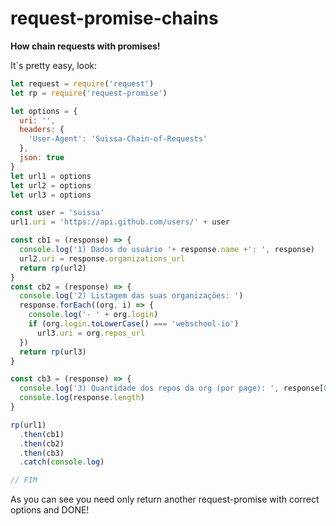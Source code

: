 # request-promise-chains

**How chain requests with promises!**

It´s pretty easy, look:

```js
let request = require('request')
let rp = require('request-promise')

let options = {
  uri: '',
  headers: {
    'User-Agent': 'Suissa-Chain-of-Requests'
  },
  json: true
}
let url1 = options
let url2 = options
let url3 = options

const user = 'suissa'
url1.uri = 'https://api.github.com/users/' + user

const cb1 = (response) => {
  console.log('1) Dados do usuário '+ response.name +': ', response)
  url2.uri = response.organizations_url
  return rp(url2)
}
const cb2 = (response) => {
  console.log('2) Listagem das suas organizações: ')
  response.forEach((org, i) => {
    console.log('- ' + org.login)
    if (org.login.toLowerCase() === 'webschool-io')
      url3.uri = org.repos_url
  })
  return rp(url3)
}

const cb3 = (response) => {
  console.log('3) Quantidade dos repos da org (por page): ', response[0].owner.login)
  console.log(response.length)
}

rp(url1)
  .then(cb1)
  .then(cb2)
  .then(cb3)
  .catch(console.log)

// FIM
```

As you can see you need only return another request-promise with correct options and DONE!
